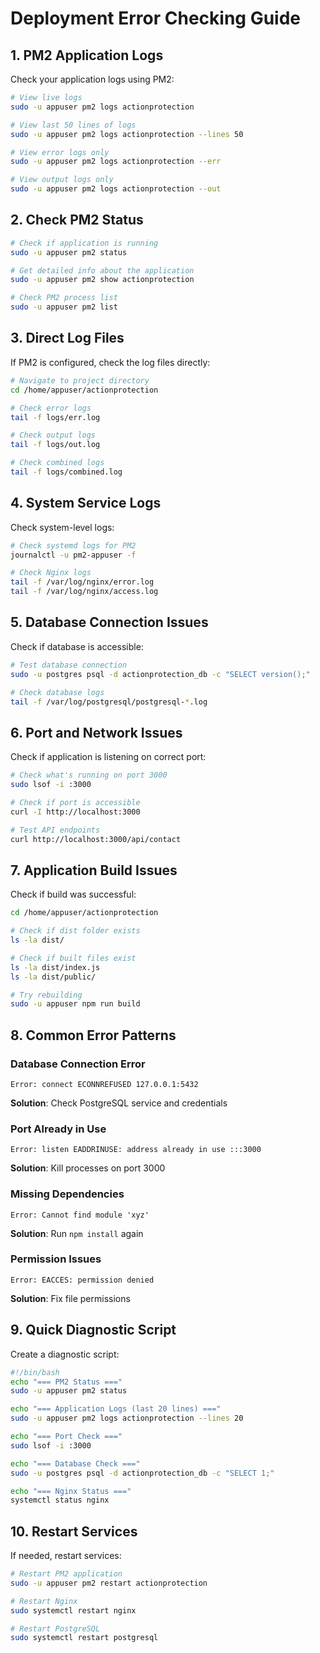 # Deployment Error Checking Guide

## 1. PM2 Application Logs

Check your application logs using PM2:

```bash
# View live logs
sudo -u appuser pm2 logs actionprotection

# View last 50 lines of logs
sudo -u appuser pm2 logs actionprotection --lines 50

# View error logs only
sudo -u appuser pm2 logs actionprotection --err

# View output logs only
sudo -u appuser pm2 logs actionprotection --out
```

## 2. Check PM2 Status

```bash
# Check if application is running
sudo -u appuser pm2 status

# Get detailed info about the application
sudo -u appuser pm2 show actionprotection

# Check PM2 process list
sudo -u appuser pm2 list
```

## 3. Direct Log Files

If PM2 is configured, check the log files directly:

```bash
# Navigate to project directory
cd /home/appuser/actionprotection

# Check error logs
tail -f logs/err.log

# Check output logs
tail -f logs/out.log

# Check combined logs
tail -f logs/combined.log
```

## 4. System Service Logs

Check system-level logs:

```bash
# Check systemd logs for PM2
journalctl -u pm2-appuser -f

# Check Nginx logs
tail -f /var/log/nginx/error.log
tail -f /var/log/nginx/access.log
```

## 5. Database Connection Issues

Check if database is accessible:

```bash
# Test database connection
sudo -u postgres psql -d actionprotection_db -c "SELECT version();"

# Check database logs
tail -f /var/log/postgresql/postgresql-*.log
```

## 6. Port and Network Issues

Check if application is listening on correct port:

```bash
# Check what's running on port 3000
sudo lsof -i :3000

# Check if port is accessible
curl -I http://localhost:3000

# Test API endpoints
curl http://localhost:3000/api/contact
```

## 7. Application Build Issues

Check if build was successful:

```bash
cd /home/appuser/actionprotection

# Check if dist folder exists
ls -la dist/

# Check if built files exist
ls -la dist/index.js
ls -la dist/public/

# Try rebuilding
sudo -u appuser npm run build
```

## 8. Common Error Patterns

### Database Connection Error
```
Error: connect ECONNREFUSED 127.0.0.1:5432
```
**Solution**: Check PostgreSQL service and credentials

### Port Already in Use
```
Error: listen EADDRINUSE: address already in use :::3000
```
**Solution**: Kill processes on port 3000

### Missing Dependencies
```
Error: Cannot find module 'xyz'
```
**Solution**: Run `npm install` again

### Permission Issues
```
Error: EACCES: permission denied
```
**Solution**: Fix file permissions

## 9. Quick Diagnostic Script

Create a diagnostic script:

```bash
#!/bin/bash
echo "=== PM2 Status ==="
sudo -u appuser pm2 status

echo "=== Application Logs (last 20 lines) ==="
sudo -u appuser pm2 logs actionprotection --lines 20

echo "=== Port Check ==="
sudo lsof -i :3000

echo "=== Database Check ==="
sudo -u postgres psql -d actionprotection_db -c "SELECT 1;"

echo "=== Nginx Status ==="
systemctl status nginx
```

## 10. Restart Services

If needed, restart services:

```bash
# Restart PM2 application
sudo -u appuser pm2 restart actionprotection

# Restart Nginx
sudo systemctl restart nginx

# Restart PostgreSQL
sudo systemctl restart postgresql
```